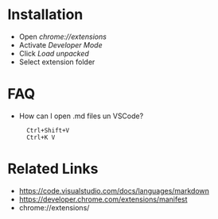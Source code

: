 # Installation

- Open _chrome://extensions_
- Activate _Developer Mode_
- Click _Load unpacked_
- Select extension folder

# FAQ

- How can I open .md files un VSCode?
    
        Ctrl+Shift+V 
        Ctrl+K V

# Related Links

- https://code.visualstudio.com/docs/languages/markdown
- https://developer.chrome.com/extensions/manifest
- chrome://extensions/